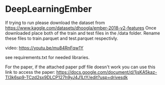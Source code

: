 # DeepLearningEmber

If trying to run please download the dataset from https://www.kaggle.com/datasets/dhoogla/ember-2018-v2-features
Once downloaded place both of the train and test files in the /data folder.
Rename these files to train.parquet and test.parquet respectivly.

video: https://youtu.be/mu84RnFqw1Y

see requirements.txt for needed libraries.

For the paper, if the attached paper pdf file doesn't work you can use this link to access the paper: https://docs.google.com/document/d/1jsKA5kaz-Tl3k6sp9-TCzd2sx9DLCP127h9yJ4J1LtY/edit?usp=drivesdk
